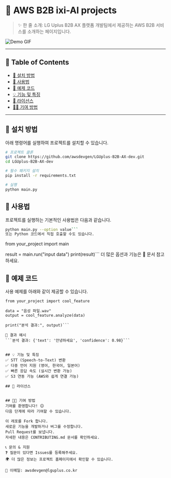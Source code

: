 # 📌 AWS B2B ixi-AI projects

> ✨ 한 줄 소개: LG Uplus B2B AX 플랫폼 개발팀에서 제공하는 AWS B2B 서비스를 소개하는 페이지입니다. 

![Demo GIF](https://your-demo-url.com/demo.gif)  

---

## 📖 Table of Contents
- [🔧 설치 방법](#-설치-방법)
- [🚀 사용법](#-사용법)
- [🔬 예제 코드](#-예제-코드)
- [💡 기능 및 특징](#-기능-및-특징)
- [📄 라이선스](#-라이선스)
- [👨‍💻 기여 방법](#-기여-방법)

---

## 🔧 설치 방법

아래 명령어를 실행하여 프로젝트를 설치할 수 있습니다.

```bash
# 프로젝트 클론
git clone https://github.com/awsdevgen/LGUplus-B2B-AX-dev.git
cd LGUplus-B2B-AX-dev

# 필수 패키지 설치
pip install -r requirements.txt

# 실행
python main.py
```

## 🚀 사용법
프로젝트를 실행하는 기본적인 사용법은 다음과 같습니다.

```bash
python main.py --option value```
또는 Python 코드에서 직접 호출할 수도 있습니다.
```
from your_project import main

result = main.run("input data")
print(result)```
더 많은 옵션과 기능은 📘 문서 참고하세요.

## 🔬 예제 코드
사용 예제를 아래와 같이 제공할 수 있습니다.
```
from your_project import cool_feature

data = "음성 파일.wav"
output = cool_feature.analyze(data)

print("분석 결과:", output)```

📌 결과 예시
```분석 결과: {'text': '안녕하세요', 'confidence': 0.98}```


## 💡 기능 및 특징
✅ STT (Speech-to-Text) 변환
✅ 다중 언어 지원 (영어, 한국어, 일본어)
✅ 빠른 응답 속도 (실시간 변환 가능)
✅ S3 연동 가능 (AWS와 쉽게 연결 가능)

## 📄 라이선스


## 👨‍💻 기여 방법
기여를 환영합니다! 😊
다음 단계에 따라 기여할 수 있습니다.

이 레포를 Fork 합니다.
새로운 기능을 개발하거나 버그를 수정합니다.
Pull Request를 보냅니다.
자세한 내용은 CONTRIBUTING.md 문서를 확인하세요.

📞 문의 & 지원
❓ 질문이 있다면 Issues를 등록해주세요.
🌍 더 많은 정보는 프로젝트 홈페이지에서 확인할 수 있습니다.

📧 이메일: awsdevgen@lguplus.co.kr
